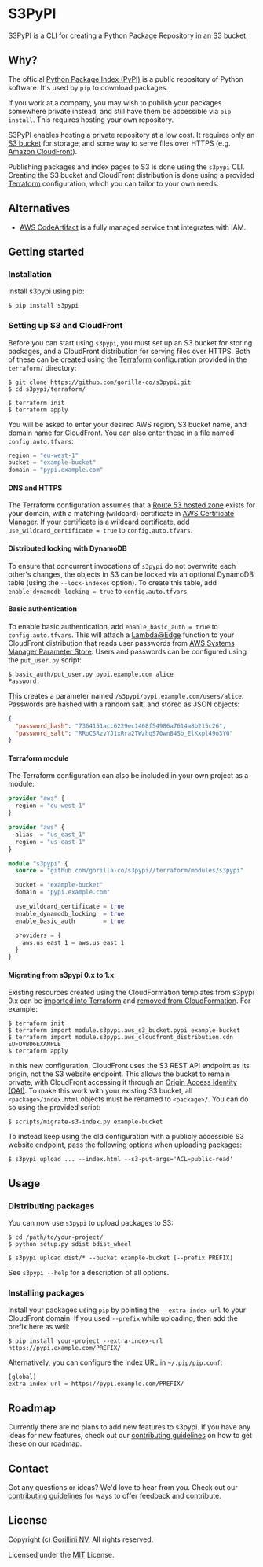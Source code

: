 # S3PyPI

S3PyPI is a CLI for creating a Python Package Repository in an S3 bucket.


## Why?

The official [Python Package Index (PyPI)](https://pypi.org) is a public
repository of Python software. It's used by `pip` to download packages.

If you work at a company, you may wish to publish your packages somewhere
private instead, and still have them be accessible via `pip install`. This
requires hosting your own repository.

S3PyPI enables hosting a private repository at a low cost. It requires only an
[S3 bucket] for storage, and some way to serve files over HTTPS (e.g. [Amazon
CloudFront]).

Publishing packages and index pages to S3 is done using the `s3pypi` CLI.
Creating the S3 bucket and CloudFront distribution is done using a provided
[Terraform] configuration, which you can tailor to your own needs.

[S3 bucket]: https://docs.aws.amazon.com/AmazonS3/latest/userguide/Welcome.html
[Amazon CloudFront]: https://docs.aws.amazon.com/AmazonCloudFront/latest/DeveloperGuide/Introduction.html
[Terraform]: https://www.terraform.io/


## Alternatives

- [AWS CodeArtifact](https://aws.amazon.com/codeartifact/) is a fully managed
  service that integrates with IAM.


## Getting started

### Installation

Install s3pypi using pip:

```console
$ pip install s3pypi
```


### Setting up S3 and CloudFront

Before you can start using `s3pypi`, you must set up an S3 bucket for storing
packages, and a CloudFront distribution for serving files over HTTPS. Both of
these can be created using the [Terraform] configuration provided in the
`terraform/` directory:

```console
$ git clone https://github.com/gorilla-co/s3pypi.git
$ cd s3pypi/terraform/

$ terraform init
$ terraform apply
```

You will be asked to enter your desired AWS region, S3 bucket name, and domain
name for CloudFront. You can also enter these in a file named
`config.auto.tfvars`:

```terraform
region = "eu-west-1"
bucket = "example-bucket"
domain = "pypi.example.com"
```

#### DNS and HTTPS

The Terraform configuration assumes that a [Route 53 hosted zone] exists for
your domain, with a matching (wildcard) certificate in [AWS Certificate
Manager]. If your certificate is a wildcard certificate, add
`use_wildcard_certificate = true` to `config.auto.tfvars`.

#### Distributed locking with DynamoDB

To ensure that concurrent invocations of `s3pypi` do not overwrite each other's
changes, the objects in S3 can be locked via an optional DynamoDB table (using
the `--lock-indexes` option). To create this table, add `enable_dynamodb_locking
= true` to `config.auto.tfvars`.

#### Basic authentication

To enable basic authentication, add `enable_basic_auth = true` to
`config.auto.tfvars`. This will attach a [Lambda@Edge] function to your
CloudFront distribution that reads user passwords from [AWS Systems Manager
Parameter Store]. Users and passwords can be configured using the `put_user.py`
script:

```console
$ basic_auth/put_user.py pypi.example.com alice
Password:
```

This creates a parameter named `/s3pypi/pypi.example.com/users/alice`. Passwords
are hashed with a random salt, and stored as JSON objects:

```json
{
  "password_hash": "7364151acc6229ec1468f54986a7614a8b215c26",
  "password_salt": "RRoCSRzvYJ1xRra2TWzhqS70wn84Sb_ElKxpl49o3Y0"
}
```

#### Terraform module

The Terraform configuration can also be included in your own project as a
module:

```terraform
provider "aws" {
  region = "eu-west-1"
}

provider "aws" {
  alias  = "us_east_1"
  region = "us-east-1"
}

module "s3pypi" {
  source = "github.com/gorilla-co/s3pypi//terraform/modules/s3pypi"

  bucket = "example-bucket"
  domain = "pypi.example.com"

  use_wildcard_certificate = true
  enable_dynamodb_locking  = true
  enable_basic_auth        = true

  providers = {
    aws.us_east_1 = aws.us_east_1
  }
}
```

#### Migrating from s3pypi 0.x to 1.x

Existing resources created using the CloudFormation templates from s3pypi 0.x
can be [imported into Terraform] and [removed from CloudFormation]. For example:

```console
$ terraform init
$ terraform import module.s3pypi.aws_s3_bucket.pypi example-bucket
$ terraform import module.s3pypi.aws_cloudfront_distribution.cdn EDFDVBD6EXAMPLE
$ terraform apply
```

[imported into Terraform]: https://www.terraform.io/docs/import/index.html
[removed from CloudFormation]: https://aws.amazon.com/premiumsupport/knowledge-center/delete-cf-stack-retain-resources/

In this new configuration, CloudFront uses the S3 REST API endpoint as its
origin, not the S3 website endpoint. This allows the bucket to remain private,
with CloudFront accessing it through an [Origin Access Identity (OAI)]. To make
this work with your existing S3 bucket, all `<package>/index.html` objects must
be renamed to `<package>/`. You can do so using the provided script:

```console
$ scripts/migrate-s3-index.py example-bucket
```

To instead keep using the old configuration with a publicly accessible S3
website endpoint, pass the following options when uploading packages:

```console
$ s3pypi upload ... --index.html --s3-put-args='ACL=public-read'
```

[Origin Access Identity (OAI)]: https://docs.aws.amazon.com/AmazonCloudFront/latest/DeveloperGuide/private-content-restricting-access-to-s3.html


## Usage

### Distributing packages

You can now use `s3pypi` to upload packages to S3:

```console
$ cd /path/to/your-project/
$ python setup.py sdist bdist_wheel

$ s3pypi upload dist/* --bucket example-bucket [--prefix PREFIX]
```

See `s3pypi --help` for a description of all options.


### Installing packages

Install your packages using `pip` by pointing the `--extra-index-url` to your
CloudFront domain. If you used `--prefix` while uploading, then add the prefix
here as well:

```console
$ pip install your-project --extra-index-url https://pypi.example.com/PREFIX/
```

Alternatively, you can configure the index URL in `~/.pip/pip.conf`:

```
[global]
extra-index-url = https://pypi.example.com/PREFIX/
```


## Roadmap

Currently there are no plans to add new features to s3pypi. If you have any
ideas for new features, check out our [contributing guidelines](CONTRIBUTING.md)
on how to get these on our roadmap.


## Contact

Got any questions or ideas? We'd love to hear from you. Check out our
[contributing guidelines](CONTRIBUTING.md) for ways to offer feedback and
contribute.


## License

Copyright (c) [Gorillini NV](https://gorilla.co).
All rights reserved.

Licensed under the [MIT](LICENSE) License.


[Route 53 hosted zone]: https://docs.aws.amazon.com/Route53/latest/DeveloperGuide/AboutHZWorkingWith.html
[AWS Certificate Manager]: https://docs.aws.amazon.com/acm/latest/userguide/gs-acm-request-public.html
[Lambda@Edge]: https://docs.aws.amazon.com/AmazonCloudFront/latest/DeveloperGuide/lambda-at-the-edge.html
[AWS Systems Manager Parameter Store]: https://docs.aws.amazon.com/systems-manager/latest/userguide/systems-manager-parameter-store.html
